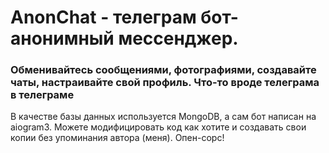 <h1>AnonChat - телеграм бот-анонимный мессенджер.</h1>
<h3>Обменивайтесь сообщениями, фотографиями, создавайте чаты, настраивайте свой профиль. Что-то вроде телеграма в телеграме</h3>
В качестве базы данных используется MongoDB, а сам бот написан на aiogram3.
Можете модифицировать код как хотите и создавать свои копии без упоминания автора (меня). Опен-сорс!
